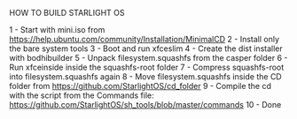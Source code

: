 HOW TO BUILD STARLIGHT OS

1 - Start with mini.iso from https://help.ubuntu.com/community/Installation/MinimalCD
2 - Install only the bare system tools
3 - Boot and run xfceslim
4 - Create the dist installer with bodhibuilder
5 - Unpack filesystem.squashfs from the casper folder
6 - Run xfceinside inside the squashfs-root folder
7 - Compress squashfs-root into filesystem.squashfs again
8 - Move filesystem.squashfs inside the CD folder from https://github.com/StarlightOS/cd_folder
9 - Compile the cd with the script from the Commands file: https://github.com/StarlightOS/sh_tools/blob/master/commands
10 - Done
